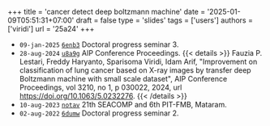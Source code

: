 +++
title = 'cancer detect deep boltzmann machine'
date = '2025-01-09T05:51:31+07:00'
draft = false
type = 'slides'
tags = ['users']
authors = ['viridi']
url = '25a24'
+++
<!--more-->

+ `09-jan-2025` [`6enb3`](https://osf.io/6enb3) Doctoral progress seminar 3.
+ `28-aug-2024` [`u8a9g`](https://osf.io/u8a9g) AIP Conference Proceedings.
{{< details >}}
Fauzia P. Lestari, Freddy Haryanto, Sparisoma Viridi, Idam Arif, "Improvement on classification of lung cancer based on X-ray images by transfer deep Boltzmann machine with small scale dataset", AIP Conference Proceedings, vol 3210, no 1, p 030022, 2024, url https://doi.org/10.1063/5.0232276.
{{< /details >}}
+ `10-aug-2023` [`notav`]() 21th SEACOMP and 6th PIT-FMB, Mataram.
+ `02-aug-2022` [`6dumw`](https://osf.io/6dumw) Doctoral progress seminar 2.
